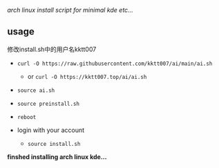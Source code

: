*arch linux install script for minimal kde etc...*

## usage
 修改install.sh中的用户名kktt007
- `curl -O https://raw.githubusercontent.com/kktt007/ai/main/ai.sh`

  - or `curl -O https://kktt007.top/ai/ai.sh`

- `source ai.sh`

- `source preinstall.sh`

- `reboot`

- login with your account
  - `source install.sh`

**finshed installing arch linux kde...**
